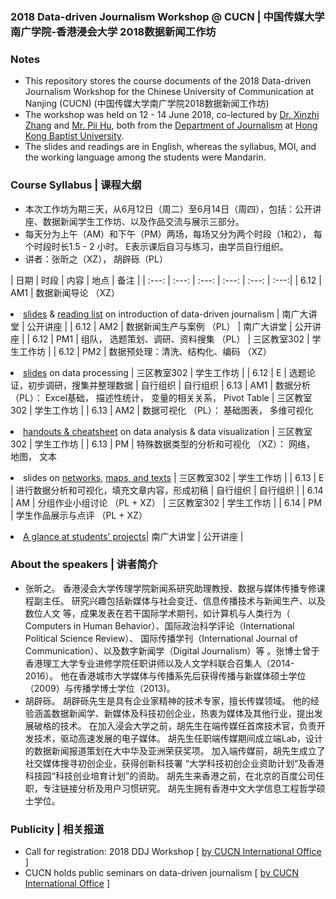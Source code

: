 ### 2018 Data-driven Journalism Workshop @ CUCN | 中国传媒大学南广学院-香港浸会大学 2018数据新闻工作坊

### Notes
 - This repository stores the course documents of the 2018 Data-driven Journalism Workshop for the Chinese University of Communication at Nanjing (CUCN) (中国传媒大学南广学院2018数据新闻工作坊)
 - The workshop was held on 12 - 14 June 2018, co-lectured by [Dr. Xinzhi Zhang](http://www.jour.hkbu.edu.hk/eng/people/dr-xinzhi-zhang/) and [Mr. Pii Hu](http://www.jour.hkbu.edu.hk/eng/people/mr-pili-hu/), both from the [Department of Journalism](http://www.jour.hkbu.edu.hk/eng/) at [Hong Kong Baptist University](http://www.hkbu.edu.hk).  
 - The slides and readings are in English, whereas the syllabus, MOI, and the working language among the students were Mandarin.

### Course Syllabus | 课程大纲
 - 本次工作坊为期三天，从6月12日（周二）至6月14日（周四），包括：公开讲座、数据新闻学生工作坊、以及作品交流与展示三部分。
 - 每天分为上午（AM）和下午（PM）两场，每场又分为两个时段（1和2）， 每个时段时长1.5 - 2 小时。 E表示课后自习与练习，由学员自行组织。 
 - 讲者：张昕之（XZ）， 胡辟砾（PL）

| 日期 | 时段 | 内容 | 地点 | 备注 |
| :---: | :---: | :---: | :---: | :---: | :---:|
| 6.12 | AM1 | 数据新闻导论 （XZ） <p><li>[slides](slides/Notes_CUCNDDJ_1_Intro.pdf) & [reading list](slides/CUCNJJD_Readinglist_2018) on introduction of data-driven journalism  | 南广大讲堂 | 公开讲座 |
| 6.12 | AM2 | 数据新闻生产与案例 （PL） | 南广大讲堂 | 公开讲座 |
| 6.12 | PM1 | 组队， 选题策划、调研、资料搜集 （PL） | 三区教室302 | 学生工作坊 |
| 6.12 | PM2 | 数据预处理：清洗、结构化、编码 （XZ）<p><li>[slides](slides/Notes_CUCNDDJ_4_Processing.pdf) on data processing | 三区教室302  | 学生工作坊 |
| 6.12 | E | 选题论证，初步调研，搜集并整理数据 | 自行组织 | 自行组织
| 6.13 | AM1 | 数据分析 （PL）： Excel基础， 描述性统计， 变量的相关关系， Pivot Table | 三区教室302 | 学生工作坊 |
| 6.13 | AM2 | 数据可视化 （PL）： 基础图表， 多维可视化 <p><li>[handouts & cheatsheet](slides/Notes_CUCNDDJ_2,3,5,6_Analysis&DataViz.pdf) on data analysis & data visualization | 三区教室302 | 学生工作坊 |
| 6.13 | PM | 特殊数据类型的分析和可视化 （XZ）： 网络， 地图， 文本 <p><li>slides on [networks](slides/Notes_CUCNDDJ_7a_Network.pdf), [maps, and texts](slides/Notes_CUCNDDJ_7b_Text+Map.pdf) | 三区教室302 | 学生工作坊 |
| 6.13 | E | 进行数据分析和可视化，填充文章内容，形成初稿 | 自行组织 | 自行组织 |
| 6.14 | AM | 分组作业小组讨论 （PL + XZ） | 三区教室302 | 学生工作坊 |
| 6.14 | PM | 学生作品展示与点评 （PL + XZ） <p><li>[A glance at students' projects](stdprojs/stdprojs_title.md)| 南广大讲堂 | 公开讲座 |

### About the speakers | 讲者简介
- 张昕之。 香港浸会大学传理学院新闻系研究助理教授、数据与媒体传播专修课程副主任。 研究兴趣包括新媒体与社会变迁、信息传播技术与新闻生产、以及数位人文 等，成果发表在若干国际学术期刊，如计算机与人类行为（ Computers in Human Behavior）、国际政治科学评论（International Political Science Review）、 国际传播学刊（International Journal of Communication）、以及数字新闻学（Digital Journalism）等  。张博士曾于香港理工大学专业进修学院任职讲师以及人文学科联合召集人（2014-2016）。 他在香港城市大学媒体与传播系先后获得传播与新媒体硕士学位（2009）与传播学博士学位（2013)。
- 胡辟砾。 胡辟砾先生是具有企业家精神的技术专家，擅长传媒领域。 他的经验涵盖数据新闻学、新媒体及科技初创企业，热衷为媒体及其他行业，提出发展破格的技术。 在加入浸会大学之前，胡先生在端传媒任首席技术官，负责开发技术，驱动高速发展的电子媒体。 胡先生任职端传媒期间成立端Lab，设计的数据新闻报道策划在大中华及亚洲荣获奖项。 加入端传媒前，胡先生成立了社交媒体搜寻初创企业，获得创新科技署 “大学科技初创企业资助计划“及香港科技园“科技创业培育计划”的资助。 胡先生来香港之前，在北京的百度公司任职，专注链接分析及用户习惯研究。 胡先生拥有香港中文大学信息工程哲学硕士学位。

### Publicity | 相关报道
- Call for registration: 2018 DDJ Workshop [ [by CUCN International Office](about:blank) ]
- CUCN holds public seminars on data-driven journalism [ [by CUCN International Office](http://m.cucn.edu.cn/xwdw/3217.html?from=timeline&isappinstalled=0) ]
